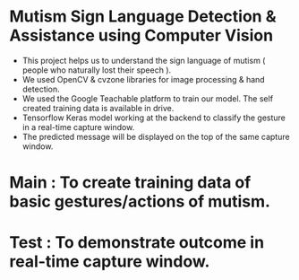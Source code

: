 # Mutism Sign Language Detection & Assistance using Computer Vision

* This project helps us to understand the sign language of mutism ( people who naturally lost their speech ).
* We used OpenCV & cvzone libraries for image processing & hand detection. 
* We used the Google Teachable platform to train our model. The self created training data is available in drive.
* Tensorflow Keras model working at the backend to classify the gesture in a real-time capture window. 
* The predicted message will be displayed on the top of the same capture window.

# Main : To create training data of basic gestures/actions of mutism.

# Test : To demonstrate outcome in real-time capture window.
